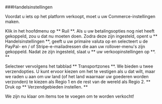 ###Handelsinstellingen

Voordat u iets op het platform verkoopt, moet u uw Commerce-instellingen maken.

Klik in het hoofdmenu op ** Ruil **. Als u uw betalingsopties nog niet heeft gekoppeld, zou u dat nu moeten doen. Zodra deze zijn ingesteld, opent u ** Handelsinstellingen **, geeft u uw primaire valuta op en selecteert u de PayPal- en / of Stripe-e-mailadressen die aan uw rollover-menu's zijn gekoppeld. Nadat ze zijn ingesteld, slaat u ** uw verkoopinstellingen op **. **

Selecteer vervolgens het tabblad ** Transportzones **. We bieden u twee verzendopties. U kunt ervoor kiezen om het te vestigen als u dat wilt, maar we raden u aan om uw land (of het land waarnaar uw goederen worden verzonden) te kiezen als Regio 1 en de rest van de wereld als Regio 2. ** Druk op ** Verzendgebieden instellen. **

We zijn nu klaar om items toe te voegen om te worden verkocht!
